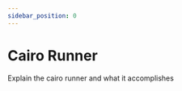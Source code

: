 ```yaml
---
sidebar_position: 0
---
```


# Cairo Runner

Explain the cairo runner and what it accomplishes

